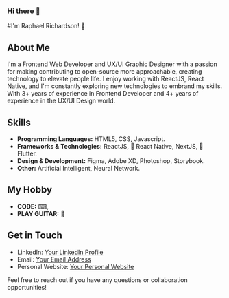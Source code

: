 ### Hi there 👋
#I'm Raphael Richardson! 👋

## About Me
I'm a Frontend Web Developer and UX/UI Graphic Designer with a passion for making contributing to open-source more approachable, creating technology to elevate people life. I enjoy working with ReactJS, React Native, and I'm constantly exploring new technologies to embrand my skills. With 3+ years of experience in Frontend Developer and 4+ years of experience in the UX/UI Design world.

## Skills
- **Programming Languages:** HTML5, CSS, Javascript.
- **Frameworks & Technologies:** ReactJS, 📱 React Native, NextJS, 📱 Flutter.
- **Design & Development:** Figma, Adobe XD, Photoshop, Storybook.
- **Other:** Artificial Intelligent, Neural Network.

 ## My Hobby
 - **CODE:** ⌨,
 - **PLAY GUITAR:** 🎸


## Get in Touch
- LinkedIn: [Your LinkedIn Profile](https://linkedin.com/in/raprichardson)
- Email: [Your Email Address](raphael.richardson@gmail.com)
- Personal Website: [Your Personal Website](https://raphaelrichardsonb.web.app)

Feel free to reach out if you have any questions or collaboration opportunities!


<!--
**rapric2115/rapric2115** is a ✨ _special_ ✨ repository because its `README.md` (this file) appears on your GitHub profile.

Here are some ideas to get you started:

- 🔭 I’m currently working on ...
- 🌱 I’m currently learning ...
- 👯 I’m looking to collaborate on ...
- 🤔 I’m looking for help with ...
- 💬 Ask me about ...
- 📫 How to reach me: ...
- 😄 Pronouns: ...
- ⚡ Fun fact: ...
-->

